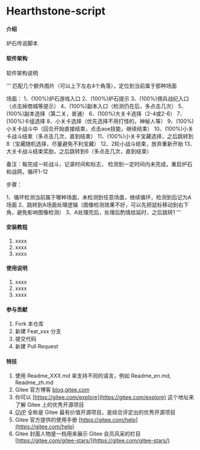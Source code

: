 # Hearthstone-script

#### 介绍
炉石传说脚本

#### 软件架构
软件架构说明

'''
匹配几个额外图片（可以上下左右4个角落），定位到当前属于那种场面

场面：
1、(100%)炉石游戏入口
2、(100%)炉石提示
3、(100%)佣兵战纪入口（点击掉商城等提示）
4、(100%)副本入口（检测仍在后，多点击几次）
5、(100%)副本选择（第二关，普通）
6、(100%)大关卡选择（2-4或2-6）
7、(100%)卡组选择
8、小关卡选择（优先选择不用打怪的，神秘人等）
9、(100%)小关卡战斗中（回合开始直接结束，点击aoe技能，继续结束）
10、(100%)小关卡战斗结束（多点击几次，直到结束）
11、(100%)小关卡宝藏选择，之后跳转到8（宝藏随机选择，尽量避免不利宝藏）
12、2轮小战斗结束，放弃重新开始
13、大关卡战斗结束奖励，之后跳转到6（多点击几次，直到结束）

备注：每完成一轮战斗，记录时间和标志，
检测到一定时间内未完成，重启炉石和战网，循环1-12

步骤：

1、循环检测当前属于哪种场面，未检测到任意场面，继续循环，检测到后记为A场面
2、跳转到A场面处理逻辑（图像检测效果不好，可以先把鼠标移动到右下角，避免影响图像检测）
3、A处理完后，处理后酌情给延时，之后跳转1
'''

#### 安装教程

1.  xxxx
2.  xxxx
3.  xxxx

#### 使用说明

1.  xxxx
2.  xxxx
3.  xxxx

#### 参与贡献

1.  Fork 本仓库
2.  新建 Feat_xxx 分支
3.  提交代码
4.  新建 Pull Request


#### 特技

1.  使用 Readme\_XXX.md 来支持不同的语言，例如 Readme\_en.md, Readme\_zh.md
2.  Gitee 官方博客 [blog.gitee.com](https://blog.gitee.com)
3.  你可以 [https://gitee.com/explore](https://gitee.com/explore) 这个地址来了解 Gitee 上的优秀开源项目
4.  [GVP](https://gitee.com/gvp) 全称是 Gitee 最有价值开源项目，是综合评定出的优秀开源项目
5.  Gitee 官方提供的使用手册 [https://gitee.com/help](https://gitee.com/help)
6.  Gitee 封面人物是一档用来展示 Gitee 会员风采的栏目 [https://gitee.com/gitee-stars/](https://gitee.com/gitee-stars/)

